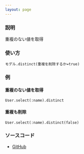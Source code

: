 ```yaml
---
layout: page
---
```


### 説明

重複のない値を取得

### 使い方

    モデル.distinct(重複を削除するか=true)

### 例

#### 重複のない値を取得

    User.select(:name).distinct

#### 重複も削除

    User.select(:name).distinct(false)

### ソースコード

- [GitHub](https://github.com/rails/rails/blob/984c3ef2775781d47efa9f541ce570daa2434a80/activerecord/lib/active_record/relation/query_methods.rb#L1067)
